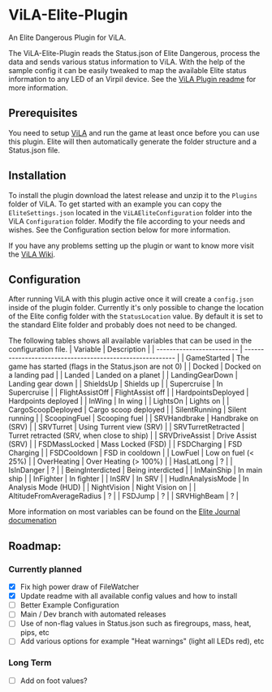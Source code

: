 # ViLA-Elite-Plugin
An Elite Dangerous Plugin for ViLA.

The ViLA-Elite-Plugin reads the Status.json of Elite Dangerous, process the data and sends various status information to ViLA. With the help of the sample config it can be easily tweaked to map the available Elite status information to any LED of an Virpil device. See the [ViLA Plugin readme](https://github.com/charliefoxtwo/ViLA) for more information.

## Prerequisites

You need to setup [ViLA](https://github.com/charliefoxtwo/ViLA) and run the game at least once before you can use this plugin. Elite will then automatically generate the folder structure and a Status.json file.

## Installation

To install the plugin download the latest release and unzip it to the `Plugins` folder of ViLA. To get started with an example you can copy the `EliteSettings.json` located in the `ViLAEliteConfiguration` folder into the ViLA `Configuration` folder. Modify the file according to your needs and wishes. See the Configuration section below for more information.

If you have any problems setting up the plugin or want to know more visit the [ViLA Wiki](https://github.com/charliefoxtwo/ViLA/wiki/Plugins).

## Configuration

After running ViLA with this plugin active once it will create a `config.json` inside of the plugin folder. Currently it's only possible to change the location of the Elite config folder with the `StatusLocation` value. By default it is set to the standard Elite folder and probably does not need to be changed.

The following tables shows all available variables that can be used in the configuration file.
| Variable                  | Description                                               |
| ------------------------- | --------------------------------------------------------- |
| GameStarted               | The game has started (flags in the Status.json are not 0) |
| Docked                    | Docked on a landing pad                                   |
| Landed                    | Landed on a planet                                        |
| LandingGearDown           | Landing gear down                                         |
| ShieldsUp                 | Shields up                                                |
| Supercruise               | In  Supercruise                                           |
| FlightAssistOff           | FlightAssist off                                          |
| HardpointsDeployed        | Hardpoints deployed                                       |
| InWing                    | In wing                                                   |
| LightsOn                  | Lights on                                                 |
| CargoScoopDeployed        | Cargo scoop deployed                                      |
| SilentRunning             | Silent running                                            |
| ScoopingFuel              | Scooping fuel                                             |
| SRVHandbrake              | Handbrake on (SRV)                                        |
| SRVTurret                 | Using Turrent view (SRV)                                  |
| SRVTurretRetracted        | Turret retracted (SRV, when close to ship)                |
| SRVDriveAssist            | Drive Assist (SRV)                                        |
| FSDMassLocked             | Mass Locked (FSD)                                         |
| FSDCharging               | FSD Charging                                              |
| FSDCooldown               | FSD in cooldown                                           |
| LowFuel                   | Low on fuel (< 25%)                                       |
| OverHeating               | Over Heating (> 100%)                                     |
| HasLatLong                | ?                                                         |
| IsInDanger                | ?                                                         |
| BeingInterdicted          | Being interdicted                                         |
| InMainShip                | In main ship                                              |
| InFighter                 | In fighter                                                |
| InSRV                     | In SRV                                                    |
| HudInAnalysisMode         | In Analysis Mode (HUD)                                    |
| NightVision               | Night Vision on                                           |
| AltitudeFromAverageRadius | ?                                                         |
| FSDJump                   | ?                                                         |
| SRVHighBeam               | ?                                                         |

More information on most variables can be found on the [Elite Journal documenation](https://elite-journal.readthedocs.io/en/latest/Status%20File/#status-file)

## Roadmap:

### Currently planned

- [x] Fix high power draw of FileWatcher
- [x] Update readme with all available config values and how to install
- [ ] Better Example Configuration
- [ ] Main / Dev branch with automated releases
- [ ] Use of non-flag values in Status.json such as firegroups, mass, heat, pips, etc
- [ ] Add various options for example "Heat warnings" (light all LEDs red), etc

### Long Term

- [ ] Add on foot values?
